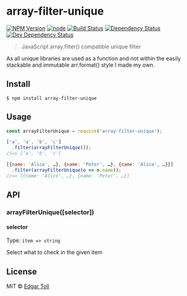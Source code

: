 # array-filter-unique
[![NPM Version](https://img.shields.io/npm/v/array-filter-unique.svg)](https://www.npmjs.com/package/array-filter-unique)
[![node](https://img.shields.io/node/v/array-filter-unique.svg)](https://www.npmjs.com/package/array-filter-unique)
[![Build Status](https://travis-ci.com/EdJoPaTo/array-filter-unique.svg?branch=master)](https://travis-ci.com/EdJoPaTo/array-filter-unique)
[![Dependency Status](https://david-dm.org/EdJoPaTo/array-filter-unique/status.svg)](https://david-dm.org/EdJoPaTo/array-filter-unique)
[![Dev Dependency Status](https://david-dm.org/EdJoPaTo/array-filter-unique/dev-status.svg)](https://david-dm.org/EdJoPaTo/array-filter-unique?type=dev)

> JavaScript array.filter() compatible unique filter

As all unique libraries are used as a function and not within the easily stackable and immutable arr.format() style I made my own.

## Install

```
$ npm install array-filter-unique
```


## Usage

```js
const arrayFilterUnique = require('array-filter-unique');

['a', 'a', 'b', 'c']
  .filter(arrayFilterUnique());
//=> ['a', 'b', 'c']

[{name: 'Alice', …}, {name: 'Peter', …}, {name: 'Alice', …}}]
  .filter(arrayFilterUnique(o => o.name));
//=> [{name: 'Alice', …}, {name: 'Peter', …}]
```


## API

### arrayFilterUnique([selector])

#### selector

Type: `item => string`

Select what to check in the given item


## License

MIT © [Edgar Toll](https://edjopato.de)
